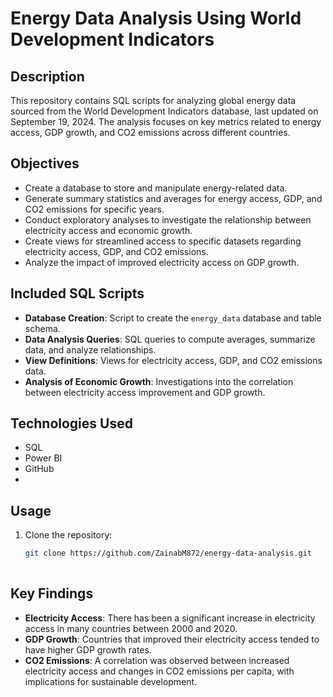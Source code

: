 # Energy Data Analysis Using World Development Indicators

## Description
This repository contains SQL scripts for analyzing global energy data sourced from the World Development Indicators database, last updated on September 19, 2024. The analysis focuses on key metrics related to energy access, GDP growth, and CO2 emissions across different countries.

## Objectives
- Create a database to store and manipulate energy-related data.
- Generate summary statistics and averages for energy access, GDP, and CO2 emissions for specific years.
- Conduct exploratory analyses to investigate the relationship between electricity access and economic growth.
- Create views for streamlined access to specific datasets regarding electricity access, GDP, and CO2 emissions.
- Analyze the impact of improved electricity access on GDP growth.

## Included SQL Scripts
- **Database Creation**: Script to create the `energy_data` database and table schema.
- **Data Analysis Queries**: SQL queries to compute averages, summarize data, and analyze relationships.
- **View Definitions**: Views for electricity access, GDP, and CO2 emissions data.
- **Analysis of Economic Growth**: Investigations into the correlation between electricity access improvement and GDP growth.

## Technologies Used
- SQL
- Power BI
- GitHub
- 
## Usage
1. Clone the repository:
   ```bash
   git clone https://github.com/ZainabM872/energy-data-analysis.git
  
## Key Findings
- **Electricity Access**: There has been a significant increase in electricity access in many countries between 2000 and 2020.
- **GDP Growth**: Countries that improved their electricity access tended to have higher GDP growth rates.
- **CO2 Emissions**: A correlation was observed between increased electricity access and changes in CO2 emissions per capita, with implications for sustainable development.
